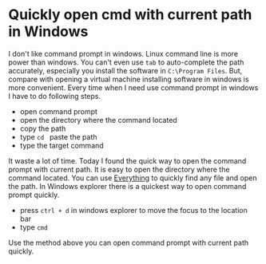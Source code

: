# Quickly open cmd with current path in Windows
I don't like command prompt in windows. Linux command line is more power than windows. You can't even use
``tab`` to auto-complete the path accurately, especially you install the software in ``C:\Program Files``. 
But, compare with opening a virtual machine installing software in windows is more convenient. 
Every time when I need use command prompt in windows I have to do following steps. 

* open command prompt 
* open the directory where the command located 
* copy the path
* type ``cd `` paste the path
* type the target command

It waste a lot of time. Today I found the quick way to open the command prompt with current path.
It is easy to open the directory where the command located. You can use [Everything](https://www.voidtools.com/)
to quickly find any file and open the path. In Windows explorer there is a quickest way to open command prompt
 quickly.

* press ``ctrl + d`` in windows explorer to move the focus to the location bar
* type ``cmd`` 

Use the method above you can open command prompt with current path quickly.